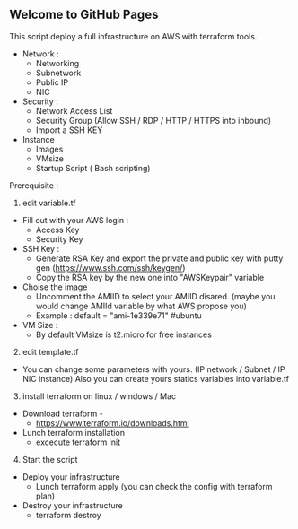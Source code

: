 ## Welcome to GitHub Pages

This script deploy a full infrastructure on AWS with terraform tools.

- Network :
  * Networking 
  * Subnetwork
  * Public IP
  * NIC
- Security :
  * Network Access List
  * Security Group (Allow SSH / RDP / HTTP / HTTPS into inbound)
  * Import a SSH KEY
- Instance 
  * Images 
  * VMsize
  * Startup Script ( Bash scripting)
  
Prerequisite : 

1) edit variable.tf
- Fill out with your AWS login : 
  * Access Key
  * Security Key
- SSH Key :
  * Generate RSA Key and export the private and public key with putty gen  (https://www.ssh.com/ssh/keygen/)
  * Copy the RSA key by the new one into "AWSKeypair" variable
- Choise the image 
  * Uncomment the AMIID to select your AMIID disared. (maybe you would change AMIId variable by what AWS propose you)
  * Example : default 	= "ami-1e339e71"  	#ubuntu
- VM Size :
  * By default VMsize is t2.micro for free instances

2) edit template.tf 
- You can change some parameters with yours. (IP network / Subnet / IP NIC instance) Also you can create yours statics variables into variable.tf

3) install terraform on linux / windows / Mac
- Download terraform -
  * https://www.terraform.io/downloads.html
- Lunch terraform installation 
  * excecute terraform init

4) Start the script
- Deploy your infrastructure 
  * Lunch terraform apply (you can check the config with terraform plan)
- Destroy your infrastructure
  * terraform destroy
